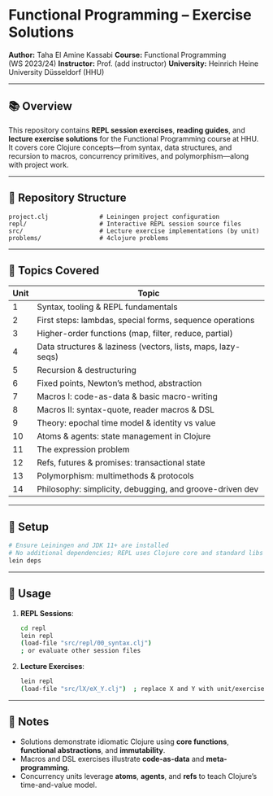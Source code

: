 # Functional Programming – Exercise Solutions

**Author:** Taha El Amine Kassabi
**Course:** Functional Programming (WS 2023/24)
**Instructor:** Prof. (add instructor)
**University:** Heinrich Heine University Düsseldorf (HHU)

---

## 📚 Overview

This repository contains **REPL session exercises**, **reading guides**, and **lecture exercise solutions** for the Functional Programming course at HHU.
It covers core Clojure concepts—from syntax, data structures, and recursion to macros, concurrency primitives, and polymorphism—along with project work.

---

## 📂 Repository Structure

```
project.clj              # Leiningen project configuration
repl/                    # Interactive REPL session source files
src/                     # Lecture exercise implementations (by unit)
problems/                # 4clojure problems
```

---

## 🧠 Topics Covered


| Unit | Topic                                                        |
| ---- | ------------------------------------------------------------ |
| 1    | Syntax, tooling & REPL fundamentals                          |
| 2    | First steps: lambdas, special forms, sequence operations     |
| 3    | Higher-order functions (map, filter, reduce, partial)        |
| 4    | Data structures & laziness (vectors, lists, maps, lazy-seqs) |
| 5    | Recursion & destructuring                                    |
| 6    | Fixed points, Newton’s method, abstraction                  |
| 7    | Macros I: code-as-data & basic macro-writing                 |
| 8    | Macros II: syntax-quote, reader macros & DSL                 |
| 9    | Theory: epochal time model & identity vs value               |
| 10   | Atoms & agents: state management in Clojure                  |
| 11   | The expression problem                                       |
| 12   | Refs, futures & promises: transactional state                |
| 13   | Polymorphism: multimethods & protocols                       |
| 14   | Philosophy: simplicity, debugging, and groove-driven dev     |

---

## 💾 Setup

```bash
# Ensure Leiningen and JDK 11+ are installed
# No additional dependencies; REPL uses Clojure core and standard libs
lein deps
```

---

## 🚀 Usage

1. **REPL Sessions**:
   ```bash
   cd repl
   lein repl
   (load-file "src/repl/00_syntax.clj")
   ; or evaluate other session files
   ```
2. **Lecture Exercises**:
   ```bash
   lein repl
   (load-file "src/lX/eX_Y.clj")  ; replace X and Y with unit/exercise numbers
   ```

---

## 📝 Notes

- Solutions demonstrate idiomatic Clojure using **core functions**, **functional abstractions**, and **immutability**.
- Macros and DSL exercises illustrate **code-as-data** and **meta-programming**.
- Concurrency units leverage **atoms**, **agents**, and **refs** to teach Clojure’s time-and-value model.
